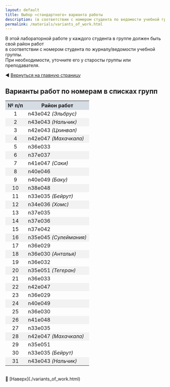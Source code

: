 ```yaml
---
layout: default
title: Выбор «стандартного» варианта работы
description: (в соответствии с номером студента по ведомости учебной группы)
permalink: /materials/variants_of_work.html
---
```



В этой лабораторной работе у каждого студента в группе должен быть свой район работ \
в соответствии с номером студента по журналу/ведомости учебной группы. \
При необходимости, уточните его у старосты группы или преподавателя.

◀️ [Вернуться на главную страницу](https://alexander-orlovsky.github.io/RUDN-QGIS-3D-L1/#выбор-варианта-работы)

## Варианты работ по номерам в списках групп

<!-- Этот вариант Таблицы я пока ЗАКОММЕНТИЛ 

| № п/п | Район работ          |
|-------|----------------------|
| 1     | n43e042  (Эльбрус)     |
| 2     | n43e043 (Нальчик)    |
| 3     | n42e043  (Цхинвал)     |
| 4     | n42e047 (Махачкала)  |
| 5     | n36e033              |
| 6     | n37e037              |
| 7     | n41e047 (Саки)       |
| 8     | n40e046              |
| 9     | n40e049 (Баку)       |
| 10    | n38e048              |
| 11    | n33e035 (Бейрут)     |
| 12    | n34e036 (Хомс)       |
| 13    | n37e035              |
| 14    | n37e036              |
| 15    | n37e042              |
| 16    | n35e045 (Сулеймания) |
| 17    | n36e029              |
| 18    | n36e030 (Анталья)    |
| 19    | n36e032              |
| 20    | n35e051 (Тегеран)    |
| 21    | n36e033              |
| 22    | n42e047              |
| 23    | n36e029              |
| 24    | n40e049              |
| 25    | n36e030              |
| 26    | n41e048              |
| 27    | n33e035              |
| 28    | n42e047 (Махачкала)  |
| 29    | n35e051              |
-->


<table>
  <tr>
    <th style="background-color: #d5dce4;">  № п/п  </th>
    <th style="background-color: #d5dce4;">&nbsp;&nbsp;&nbsp;&nbsp;  Район работ  &nbsp;&nbsp;&nbsp;&nbsp;</th>
  </tr>

  <tr><td align="center">                                    1</td><td>                                    n43e042 <i> (Эльбрус)    </i></td></tr>
  <tr><td align="center" style="background-color: #f2f2f2;"> 2</td><td style="background-color: #f2f2f2;"> n43e043 <i> (Нальчик)    </i></td></tr>
  <tr><td align="center">                                    3</td><td>                                    n42e043 <i> (Цхинвал)    </i></td></tr>
  <tr><td align="center" style="background-color: #f2f2f2;"> 4</td><td style="background-color: #f2f2f2;"> n42e047 <i> (Махачкала)  </i></td></tr>
  <tr><td align="center">                                    5</td><td>                                    n36e033 <i>              </i></td></tr>
  <tr><td align="center" style="background-color: #f2f2f2;"> 6</td><td style="background-color: #f2f2f2;"> n37e037 <i>              </i></td></tr>
  <tr><td align="center">                                    7</td><td>                                    n41e047 <i> (Саки)       </i></td></tr>
  <tr><td align="center" style="background-color: #f2f2f2;"> 8</td><td style="background-color: #f2f2f2;"> n40e046 <i>              </i></td></tr>
  <tr><td align="center">                                    9</td><td>                                    n40e049 <i> (Баку)       </i></td></tr>
  <tr><td align="center" style="background-color: #f2f2f2;">10</td><td style="background-color: #f2f2f2;"> n38e048 <i>              </i></td></tr>
  <tr><td align="center">                                   11</td><td>                                    n33e035 <i> (Бейрут)     </i></td></tr>
  <tr><td align="center" style="background-color: #f2f2f2;">12</td><td style="background-color: #f2f2f2;"> n34e036 <i> (Хомс)       </i></td></tr>
  <tr><td align="center">                                   13</td><td>                                    n37e035 <i>              </i></td></tr>
  <tr><td align="center" style="background-color: #f2f2f2;">14</td><td style="background-color: #f2f2f2;"> n37e036 <i>              </i></td></tr>
  <tr><td align="center">                                   15</td><td>                                    n37e042 <i>              </i></td></tr>
  <tr><td align="center" style="background-color: #f2f2f2;">16</td><td style="background-color: #f2f2f2;"> n35e045 <i> (Сулеймания) </i></td></tr>
  <tr><td align="center">                                   17</td><td>                                    n36e029 <i>              </i></td></tr>
  <tr><td align="center" style="background-color: #f2f2f2;">18</td><td style="background-color: #f2f2f2;"> n36e030 <i> (Анталья)    </i></td></tr>
  <tr><td align="center">                                   19</td><td>                                    n36e032 <i>              </i></td></tr>
  <tr><td align="center" style="background-color: #f2f2f2;">20</td><td style="background-color: #f2f2f2;"> n35e051 <i> (Тегеран)    </i></td></tr>
  <tr><td align="center">                                   21</td><td>                                    n36e033 <i>              </i></td></tr>
  <tr><td align="center" style="background-color: #f2f2f2;">22</td><td style="background-color: #f2f2f2;"> n42e047 <i>              </i></td></tr>
  <tr><td align="center">                                   23</td><td>                                    n36e029 <i>              </i></td></tr>
  <tr><td align="center" style="background-color: #f2f2f2;">24</td><td style="background-color: #f2f2f2;"> n40e049 <i>              </i></td></tr>
  <tr><td align="center">                                   25</td><td>                                    n36e030 <i>              </i></td></tr>
  <tr><td align="center" style="background-color: #f2f2f2;">26</td><td style="background-color: #f2f2f2;"> n41e048 <i>              </i></td></tr>
  <tr><td align="center">                                   27</td><td>                                    n33e035 <i>              </i></td></tr>
  <tr><td align="center" style="background-color: #f2f2f2;">28</td><td style="background-color: #f2f2f2;"> n42e047 <i> (Махачкала)  </i></td></tr>
  <tr><td align="center">                                   29</td><td>                                    n35e051 <i>              </i></td></tr>
  <tr><td align="center">                                   30</td><td>                                    n33e035 <i> (Бейрут)     </i></td></tr>
  <tr><td align="center" style="background-color: #f2f2f2;">31</td><td style="background-color: #f2f2f2;"> n43e043 <i> (Нальчик)    </i></td></tr>

</table>

<br>
🔼 [Наверх](./variants_of_work.html)
